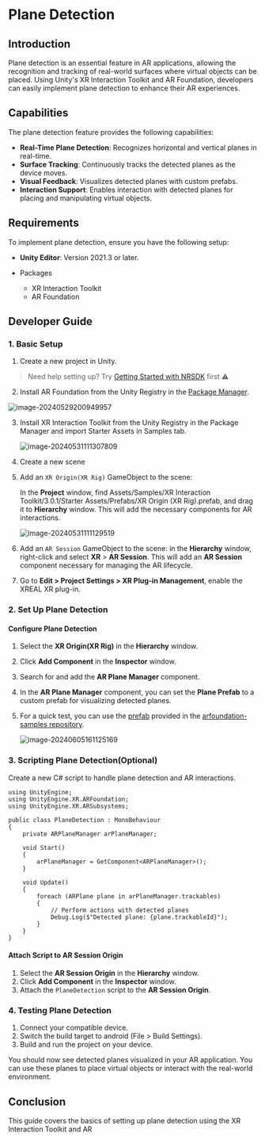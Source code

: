 # Plane Detection

## Introduction

Plane detection is an essential feature in AR applications, allowing the recognition and tracking of real-world surfaces where virtual objects can be placed. Using Unity's XR Interaction Toolkit and AR Foundation, developers can easily implement plane detection to enhance their AR experiences.

## Capabilities

The plane detection feature provides the following capabilities:

- **Real-Time Plane Detection**: Recognizes horizontal and vertical planes in real-time.
- **Surface Tracking**: Continuously tracks the detected planes as the device moves.
- **Visual Feedback**: Visualizes detected planes with custom prefabs.
- **Interaction Support**: Enables interaction with detected planes for placing and manipulating virtual objects.

## Requirements

To implement plane detection, ensure you have the following setup:

- **Unity Editor**: Version 2021.3 or later.
- Packages

  - XR Interaction Toolkit
  - AR Foundation

## Developer Guide

### 1. Basic Setup

1. Create a new project in Unity.

> Need help setting up? Try [Getting Started with NRSDK](https://xreal.gitbook.io/nrsdk/nrsdk-fundamentals/quickstart-for-android) first ⚠️

2. Install AR Foundation from the Unity Registry in the [Package Manager](https://docs.unity3d.com/Manual/upm-ui.html).

![image-20240529200949957](https://raw.githubusercontent.com/dengxian-xreal/Images/main/image-20240529200949957.png)

3. Install XR Interaction Toolkit from the Unity Registry in the Package Manager and import Starter Assets in Samples tab.

   ![image-20240531111307809](https://raw.githubusercontent.com/dengxian-xreal/Images/main/image-20240531111307809.png)

4. Create a new scene 

5. Add an `XR Origin(XR Rig)` GameObject to the scene: 

   In the **Project** window, find Assets/Samples/XR Interaction Toolkit/3.0.1/Starter Assets/Prefabs/XR Origin (XR Rig).prefab, and drag it to **Hierarchy** window. This will add the necessary components for AR interactions.

   ![image-20240531111129519](https://raw.githubusercontent.com/dengxian-xreal/Images/main/image-20240531111129519.png)

6. Add an `AR Session` GameObject to the scene: in the **Hierarchy** window, right-click and select **XR** > **AR Session**. This will add an **AR Session** component necessary for managing the AR lifecycle.

7. Go to **Edit > Project Settings > XR Plug-in Management**, enable the XREAL XR plug-in.

### 2. Set Up Plane Detection

#### Configure Plane Detection

1. Select the **XR Origin(XR Rig)** in the **Hierarchy** window.
2. Click **Add Component** in the **Inspector** window.
3. Search for and add the **AR Plane Manager** component.
4. In the **AR Plane Manager** component, you can set the **Plane Prefab** to a custom prefab for visualizing detected planes.

5. For a quick test, you can use the [prefab](./assets/AR%20Feathered%20Plane.prefab) provided in the [arfoundation-samples repository](https://github.com/Unity-Technologies/arfoundation-samples). 

    ![image-20240605161125169](https://raw.githubusercontent.com/dengxian-xreal/Images/main/image-20240605161125169.png)

### 3. Scripting Plane Detection(Optional)

Create a new C# script to handle plane detection and AR interactions.

```
using UnityEngine;
using UnityEngine.XR.ARFoundation;
using UnityEngine.XR.ARSubsystems;

public class PlaneDetection : MonoBehaviour
{
    private ARPlaneManager arPlaneManager;

    void Start()
    {
        arPlaneManager = GetComponent<ARPlaneManager>();
    }

    void Update()
    {
        foreach (ARPlane plane in arPlaneManager.trackables)
        {
            // Perform actions with detected planes
            Debug.Log($"Detected plane: {plane.trackableId}");
        }
    }
}
```

#### Attach Script to AR Session Origin

1. Select the **AR Session Origin** in the **Hierarchy** window.
2. Click **Add Component** in the **Inspector** window.
3. Attach the `PlaneDetection` script to the **AR Session Origin**.

### 4. Testing Plane Detection

1. Connect your compatible device.
2. Switch the build target to android (File > Build Settings).
3. Build and run the project on your device.

You should now see detected planes visualized in your AR application. You can use these planes to place virtual objects or interact with the real-world environment.

## Conclusion

This guide covers the basics of setting up plane detection using the XR Interaction Toolkit and AR
